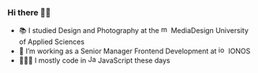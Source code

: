 ### Hi there 👋🏻

- 📚 I studied Design and Photography at the <img alt="mdh logo" src="https://www.mediadesign.de/themes/custom/frontend/dist/assets/favicon.svg" height="16" /> MediaDesign University of Applied Sciences
- 🔭 I’m working as a Senior Manager Frontend Development at <img alt="ionos logo" src="https://www.ionos.de/favicon-16x16.png" height="16" /> IONOS
- 👨🏻‍💻 I mostly code in <img alt="JavaScript logo" src="https://upload.wikimedia.org/wikipedia/commons/thumb/6/6a/JavaScript-logo.png/240px-JavaScript-logo.png" height="16" />  JavaScript these days
<!--
**Primajin/Primajin** is a ✨ _special_ ✨ repository because its `README.md` (this file) appears on your GitHub profile.

Here are some ideas to get you started:

- 🔭 I’m currently working on ...
- 🌱 I’m currently learning ...
- 👯 I’m looking to collaborate on ...
- 🤔 I’m looking for help with ...
- 💬 Ask me about ...
- 📫 How to reach me: ...
- 😄 Pronouns: ...
- ⚡ Fun fact: ...
-->

